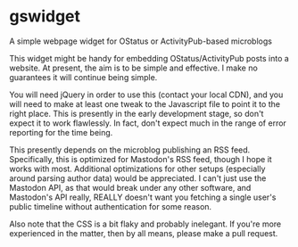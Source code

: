 # gswidget
A simple webpage widget for OStatus or ActivityPub-based microblogs

This widget might be handy for embedding OStatus/ActivityPub posts into a website.  At present, the aim is to be simple and effective.  I make no guarantees it will continue being simple.

You will need jQuery in order to use this (contact your local CDN), and you will need to make at least one tweak to the Javascript file to point it to the right place.  This is presently in the early development stage, so don't expect it to work flawlessly.  In fact, don't expect much in the range of error reporting for the time being.

This presently depends on the microblog publishing an RSS feed.  Specifically, this is optimized for Mastodon's RSS feed, though I hope it works with most.  Additional optimizations for other setups (especially around parsing author data) would be appreciated.  I can't just use the Mastodon API, as that would break under any other software, and Mastodon's API really, REALLY doesn't want you fetching a single user's public timeline without authentication for some reason.

Also note that the CSS is a bit flaky and probably inelegant.  If you're more experienced in the matter, then by all means, please make a pull request.
